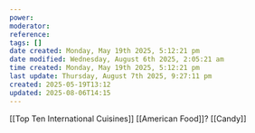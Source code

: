 ```yaml
---
power: 
moderator: 
reference: 
tags: []
date created: Monday, May 19th 2025, 5:12:21 pm
date modified: Wednesday, August 6th 2025, 2:05:21 am
time created: Monday, May 19th 2025, 5:12:21 pm
last update: Thursday, August 7th 2025, 9:27:11 pm
created: 2025-05-19T13:12
updated: 2025-08-06T14:15
---
```

[[Top Ten International Cuisines]]
[[American Food]]?
[[Candy]]
